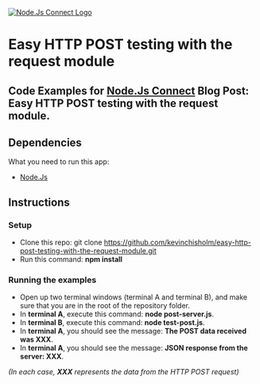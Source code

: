 [![Node.Js Connect Logo](http://www.nodejsconnect.com//sites/default/themes/drupalconnect/images/layout/logo-lo.png)](http://www.nodejsconnect.com/)

# Easy HTTP POST testing with the request module

## Code Examples for [Node.Js Connect](http://www.nodejsconnect.com/) Blog Post: Easy HTTP POST testing with the request module.

## Dependencies

What you need to run this app:

* [Node.Js](https://nodejs.org)

## Instructions

### Setup

* Clone this repo: git clone https://github.com/kevinchisholm/easy-http-post-testing-with-the-request-module.git
* Run this command: **npm install**

### Running the examples

* Open up two terminal windows (terminal A and terminal B), and make sure that you are in the root of the repository folder.
* In **terminal A**, execute this command: **node post-server.js**.
* In **terminal B**, execute this command: **node test-post.js**.
* In **terminal A**, you should see the message: **The POST data received was XXX**.
* In **terminal A**, you should see the message: **JSON response from the server: XXX**.

_(In each case, **XXX** represents the data from the HTTP POST request)_